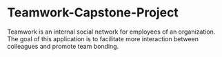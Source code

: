 # Teamwork-Capstone-Project
Teamwork is an ​internal social network for employees of an organization. The goal of this application is to facilitate more interaction between colleagues and promote team bonding. 
